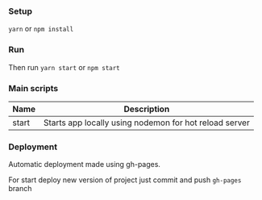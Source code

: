### Setup

`yarn`
or
`npm install`

### Run

Then run
`yarn start`
or
`npm start`

### Main scripts

Name | Description
---|---
start | Starts app locally using nodemon for hot reload server

### Deployment

Automatic deployment made using gh-pages.

For start deploy new version of project just commit and push `gh-pages` branch
